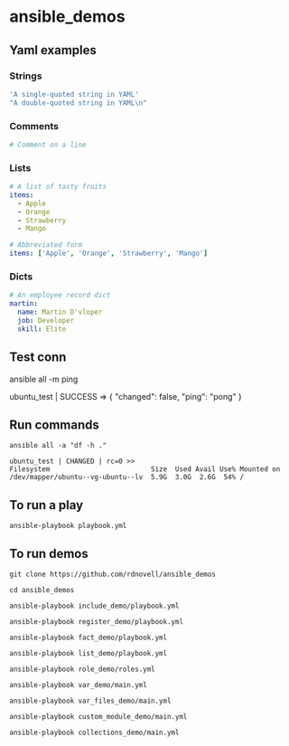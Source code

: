 # ansible_demos

## Yaml examples

### Strings

```yaml
'A single-quoted string in YAML'
"A double-quoted string in YAML\n"
```

### Comments
```yaml
# Comment on a line
```

### Lists
```yaml
# A list of tasty fruits
items:
  - Apple
  - Orange
  - Strawberry
  - Mango

# Abbreviated form
items: ['Apple', 'Orange', 'Strawberry', 'Mango']
```

### Dicts
```yaml
# An employee record dict
martin:
  name: Martin D'vloper
  job: Developer
  skill: Elite
```

## Test conn

ansible all -m ping

ubuntu_test | SUCCESS => {
    "changed": false,
    "ping": "pong"
}

## Run commands

```console
ansible all -a "df -h ."

ubuntu_test | CHANGED | rc=0 >>
Filesystem                         Size  Used Avail Use% Mounted on
/dev/mapper/ubuntu--vg-ubuntu--lv  5.9G  3.0G  2.6G  54% /
```

## To run a play

```console
ansible-playbook playbook.yml
```

## To run demos

```console
git clone https://github.com/rdnovell/ansible_demos 

cd ansible_demos

ansible-playbook include_demo/playbook.yml

ansible-playbook register_demo/playbook.yml

ansible-playbook fact_demo/playbook.yml

ansible-playbook list_demo/playbook.yml

ansible-playbook role_demo/roles.yml

ansible-playbook var_demo/main.yml

ansible-playbook var_files_demo/main.yml

ansible-playbook custom_module_demo/main.yml

ansible-playbook collections_demo/main.yml
```

